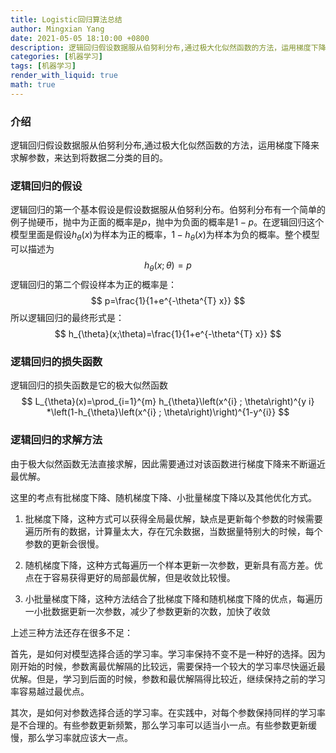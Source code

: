 ```yaml
---
title: Logistic回归算法总结
author: Mingxian Yang
date: 2021-05-05 18:10:00 +0800
description: 逻辑回归假设数据服从伯努利分布,通过极大化似然函数的方法，运用梯度下降来求解参数，来达到将数据二分类的目的。
categories: [机器学习]
tags: [机器学习]
render_with_liquid: true
math: true
---
```


### 介绍
逻辑回归假设数据服从伯努利分布,通过极大化似然函数的方法，运用梯度下降来求解参数，来达到将数据二分类的目的。

### 逻辑回归的假设

逻辑回归的第一个基本假设是假设数据服从伯努利分布。伯努利分布有一个简单的例子抛硬币，抛中为正面的概率是$p$，抛中为负面的概率是$1-p$。在逻辑回归这个模型里面是假设$h_{\theta}(x)$为样本为正的概率，$1-h_{\theta}(x)$为样本为负的概率。整个模型可以描述为
$$h_{\theta}(x;\theta)=p$$
逻辑回归的第二个假设样本为正的概率是：
$$
p=\frac{1}{1+e^{-\theta^{T} x}}
$$
所以逻辑回归的最终形式是：
$$
h_{\theta}(x;\theta)=\frac{1}{1+e^{-\theta^{T} x}}
$$

### 逻辑回归的损失函数
逻辑回归的损失函数是它的极大似然函数
$$
L_{\theta}(x)=\prod_{i=1}^{m} h_{\theta}\left(x^{i} ; \theta\right)^{y i} *\left(1-h_{\theta}\left(x^{i} ; \theta\right)\right)^{1-y^{i}}
$$

### 逻辑回归的求解方法
由于极大似然函数无法直接求解，因此需要通过对该函数进行梯度下降来不断逼近最优解。

这里的考点有批梯度下降、随机梯度下降、小批量梯度下降以及其他优化方式。

1. 批梯度下降，这种方式可以获得全局最优解，缺点是更新每个参数的时候需要遍历所有的数据，计算量太大，存在冗余数据，当数据量特别大的时候，每个参数的更新会很慢。

2. 随机梯度下降，这种方式每遍历一个样本更新一次参数，更新具有高方差。优点在于容易获得更好的局部最优解，但是收敛比较慢。

3. 小批量梯度下降，这种方法结合了批梯度下降和随机梯度下降的优点，每遍历一小批数据更新一次参数，减少了参数更新的次数，加快了收敛

上述三种方法还存在很多不足：

首先，是如何对模型选择合适的学习率。学习率保持不变不是一种好的选择。因为刚开始的时候，参数离最优解隔的比较远，需要保持一个较大的学习率尽快逼近最优解。但是，学习到后面的时候，参数和最优解隔得比较近，继续保持之前的学习率容易越过最优点。

其次，是如何对参数选择合适的学习率。在实践中，对每个参数保持同样的学习率是不合理的。有些参数更新频繁，那么学习率可以适当小一点。有些参数更新缓慢，那么学习率就应该大一点。

